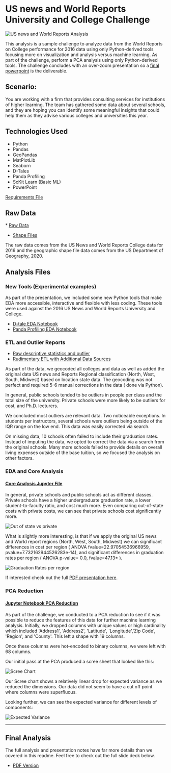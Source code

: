 # US news and World Reports University and College Challenge

![US news and World Reports Analysis](./images/number_of_colleges_by_state.png)

This analysis is a sample challenge to analyze data from the World Reports on College performance for 2016 data using only Python-derived tools focusing more on visualization and analysis versus machine learning. As part of the challenge, perform a PCA analysis using only Python-derived tools.  The challenge concludes with an over-zoom presentation so a [final powerpoint](./presentation/US_News_and_reports_2016_colleges.pdf) is the deliverable.

## Scenario: 

You are working with a firm that provides consulting services for institutions of higher learning. The team has gathered some data about several schools, and they are hoping you can identify some meaningful insights that could help them as they advise various colleges and universities this year.

## Technologies Used
* Python
* Pandas
* GeoPandas
* MatPlotLib
* Seaborn
* D-Tales
* Panda Profiling
* ScKit Learn (Basic ML)
* PowerPoint

[Requirements File](./requirements.txt)

## Raw Data

​* [Raw Data](./data/original_data/Universities.xlsx)
* [Shape Files](./data/original_data/)

The raw data comes from the US News and World Reports College data for 2016 and the geographic shape file data comes from the US Department of Geography, 2020.

## Analysis Files

### New Tools (Experimental examples)

As part of the presentation, we included some new Python tools that make EDA more accessible, interactive and flexible with less coding. These tools were used against the 2016 US News and World Reports University and College.

* [D-tale EDA Notebook](./notebooks/D-Tale-self-service.ipynb)
* [Panda Profiling EDA Notebook](./notebooks/Panda_profiling.ipynb)

### ETL and Outlier Reports

* [Raw descriptive statistics and outlier](./notebooks/Distribution-Outlier-Basic-states.ipynb)
* [Rudimentary ETL with Additional Data Sources](./Additional_data_Gathering.ipynb)

As part of the data, we geocoded all colleges and data as well as added the original data US news and Reports Regional classification (North, West, South, Midwest) based on location state data.  The geocoding was not perfect and required 5-6 manual corrections in the data ( done via Python). 

In general, public schools tended to be outliers in people per class and the total size of the university.  Private schools were more likely to be outliers for cost, and Ph.D. lecturers.

We concluded most outliers are relevant data. Two noticeable exceptions.  In students per instructors, several schools were outliers being outside of the IQR range on the low end.  This data was easily corrected via search.

On missing data, 10 schools often failed to include their graduation rates.  Instead of imputing the data, we opted to correct the data via a search from the original schools.  Many more schools failed to provide details on overall living expenses outside of the base tuition, so we focused the analysis on other factors.

### EDA and Core Analysis 

#### [Core Analysis Jupyter File](./analysis.ipynb)

In general, private schools and public schools act as different classes.  Private schools have a higher undergraduate graduation rate, a lower student-to-faculty ratio, and cost much more. Even comparing out-of-state costs with private costs, we can see that private schools cost significantly more.

![Out of state vs private](./images/outstte_private%20cost.png)

What is slightly more interesting, is that if we apply the original US news and World report regions (North, West, South, Midwest) we can significant differences in cost per region ( ANOVA fvalue=22.97054536966959, pvalue=7.732162944526283e-14), and significant differences in graduation rates per region ( ANOVA p-value= 0.0, fvalue=47.13* ).

![Graduation Rates per region](./images/mean_graduation_rate_by_region.png)


If interested check out the full [PDF presentation here](./presentation/US_News_and_reports_2016_colleges.pdf).


### PCA Reduction

#### [Jupyter Notebook PCA Reduction](./pca_reduction.ipynb)

As part of the challenge, we conducted to a PCA reduction to see if it was possible to reduce the features of this data for further machine learning analysis. Initially, we dropped columns with unique values or high cardinality which included 'Address1', 'Address2', 'Latitude', 'Longitude','Zip Code', 'Region', and 'County'.   This left a shape with 19 columns.

Once these columns were hot-encoded to binary columns, we were left with 68 columns.

Our initial pass at the PCA produced a scree sheet that looked like this: 

![Scree Chart](./images/Scree-elbow-varience.png)

Our Scree chart shows a relatively linear drop for expected variance as we reduced the dimensions.  Our data did not seem to have a cut off point where columns were superfluous. 

Looking further, we can see the expected variance for different levels of components:

![Expected Variance](./images/pca_components.png)

****************************************************

## Final Analysis

The full analysis and presentation notes have far more details than we covered in this readme.  Feel free to check out the full slide deck below.

* [PDF Version](./presentation/US_News_and_reports_2016_colleges.pdf)
